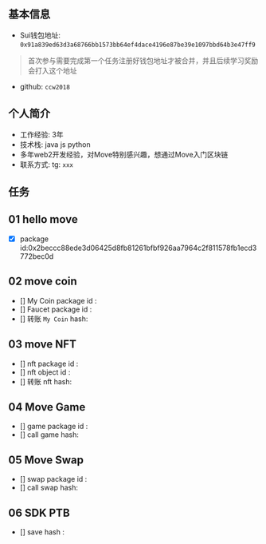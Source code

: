 ## 基本信息

- Sui钱包地址: `0x91a839ed63d3a68766bb1573bb64ef4dace4196e87be39e1097bbd64b3e47ff9`

> 首次参与需要完成第一个任务注册好钱包地址才被合并，并且后续学习奖励会打入这个地址

- github: `ccw2018`

## 个人简介

- 工作经验: 3年
- 技术栈: java js python
- 多年web2开发经验，对Move特别感兴趣，想通过Move入门区块链
- 联系方式: tg: `xxx`

## 任务

## 01 hello move

* [X] package id:0x2beccc88ede3d06425d8fb81261bfbf926aa7964c2f811578fb1ecd3772bec0d

## 02 move coin

- [] My Coin package id :
- [] Faucet package id :
- [] 转账 `My Coin` hash:

## 03 move NFT

- [] nft package id :
- [] nft object id :
- [] 转账 nft  hash:

## 04 Move Game

- [] game package id :
- [] call game hash:

## 05 Move Swap

- [] swap package id :
- [] call swap hash:

## 06 SDK PTB

- [] save hash :
